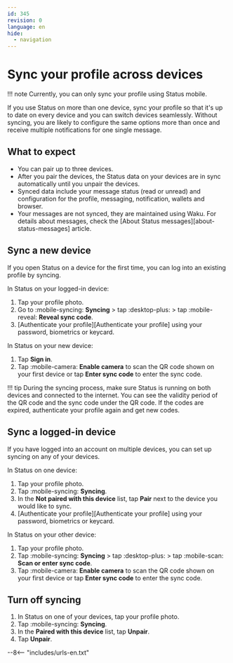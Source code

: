 ```yaml
---
id: 345
revision: 0
language: en
hide:
  - navigation
---
```


# Sync your profile across devices

!!! note
     Currently, you can only sync your profile using Status mobile.

<!---This feature will be available on Desktop in the next major release, I'll update this article when the new release comes out.--->

If you use Status on more than one device, sync your profile so that it's up to date on every device and you can switch devices seamlessly. Without syncing, you are likely to configure the same options more than once and receive multiple notifications for one single message.

## What to expect

- You can pair up to three devices.
- After you pair the devices, the Status data on your devices are in sync automatically until you unpair the devices.
- Synced data include your message status (read or unread) and configuration for the profile, messaging, notification, wallets and browser.
- Your messages are not synced, they are maintained using Waku. For details about messages, check the [About Status messages][about-status-messages] article.

## Sync a new device

If you open Status on a device for the first time, you can log into an existing profile by syncing.

In Status on your logged-in device:

1. Tap your profile photo.
1. Go to :mobile-syncing: **Syncing** > tap :desktop-plus: > tap :mobile-reveal: **Reveal sync code**.
1. [Authenticate your profile][Authenticate your profile] using your password, biometrics or keycard.

In Status on your new device:

1. Tap **Sign in**.
1. Tap :mobile-camera: **Enable camera** to scan the QR code shown on your first device or tap **Enter sync code** to enter the sync code.

!!! tip
    During the syncing process, make sure Status is running on both devices and connected to the internet. You can see the validity period of the QR code and the sync code under the QR code. If the codes are expired, authenticate your profile again and get new codes.

## Sync a logged-in device

If you have logged into an account on multiple devices, you can set up syncing on any of your devices.

In Status on one device:

1. Tap your profile photo.
1. Tap :mobile-syncing: **Syncing**.
1. In the **Not paired with this device** list, tap **Pair** next to the device you would like to sync.
1. [Authenticate your profile][Authenticate your profile] using your password, biometrics or keycard.

In Status on your other device:

1. Tap your profile photo.
1. Tap :mobile-syncing: **Syncing** > tap :desktop-plus: > tap :mobile-scan: **Scan or enter sync code**.
1. Tap :mobile-camera: **Enable camera** to scan the QR code shown on your first device or tap **Enter sync code** to enter the sync code.

## Turn off syncing

1. In Status on one of your devices, tap your profile photo.
1. Tap :mobile-syncing: **Syncing**.
1. In the **Paired with this device** list, tap **Unpair**.
1. Tap **Unpair**.

--8<-- "includes/urls-en.txt"
